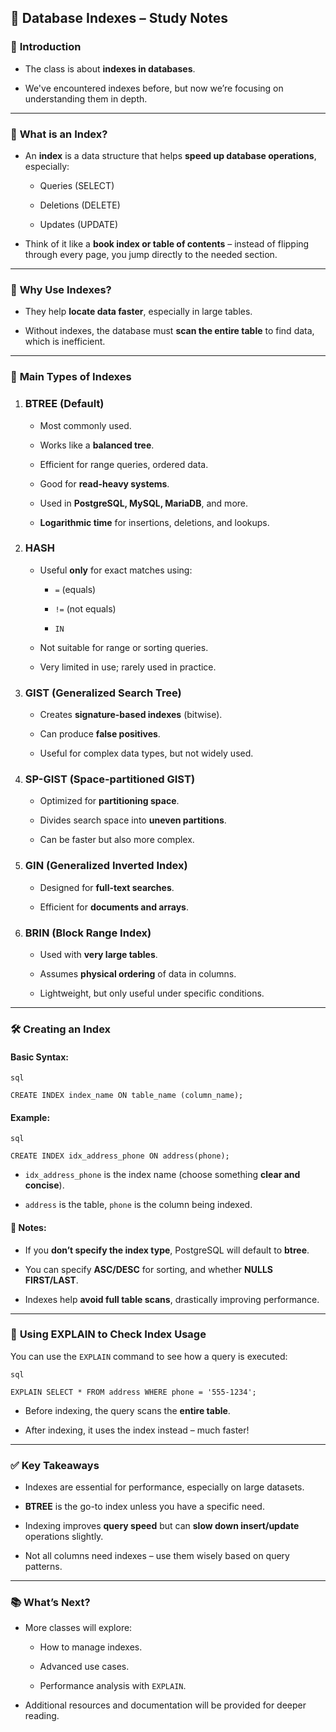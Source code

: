 ## 📘 **Database Indexes – Study Notes**

### 🔹 **Introduction**

- The class is about **indexes in databases**.
    
- We've encountered indexes before, but now we’re focusing on understanding them in depth.
    

---

### 📌 **What is an Index?**

- An **index** is a data structure that helps **speed up database operations**, especially:
    
    - Queries (SELECT)
        
    - Deletions (DELETE)
        
    - Updates (UPDATE)
        
- Think of it like a **book index or table of contents** – instead of flipping through every page, you jump directly to the needed section.
    

---

### 🔹 **Why Use Indexes?**

- They help **locate data faster**, especially in large tables.
    
- Without indexes, the database must **scan the entire table** to find data, which is inefficient.
    

---

### 🌳 **Main Types of Indexes**

1. ### **BTREE (Default)**
    
    - Most commonly used.
        
    - Works like a **balanced tree**.
        
    - Efficient for range queries, ordered data.
        
    - Good for **read-heavy systems**.
        
    - Used in **PostgreSQL, MySQL, MariaDB**, and more.
        
    - **Logarithmic time** for insertions, deletions, and lookups.
        
2. ### **HASH**
    
    - Useful **only** for exact matches using:
        
        - `=` (equals)
            
        - `!=` (not equals)
            
        - `IN`
            
    - Not suitable for range or sorting queries.
        
    - Very limited in use; rarely used in practice.
        
3. ### **GIST (Generalized Search Tree)**
    
    - Creates **signature-based indexes** (bitwise).
        
    - Can produce **false positives**.
        
    - Useful for complex data types, but not widely used.
        
4. ### **SP-GIST (Space-partitioned GIST)**
    
    - Optimized for **partitioning space**.
        
    - Divides search space into **uneven partitions**.
        
    - Can be faster but also more complex.
        
5. ### **GIN (Generalized Inverted Index)**
    
    - Designed for **full-text searches**.
        
    - Efficient for **documents and arrays**.
        
6. ### **BRIN (Block Range Index)**
    
    - Used with **very large tables**.
        
    - Assumes **physical ordering** of data in columns.
        
    - Lightweight, but only useful under specific conditions.
        

---

### 🛠️ **Creating an Index**

#### **Basic Syntax:**
	
	sql
	
`CREATE INDEX index_name ON table_name (column_name);`

#### Example:
	
	sql
	
`CREATE INDEX idx_address_phone ON address(phone);`

- `idx_address_phone` is the index name (choose something **clear and concise**).
    
- `address` is the table, `phone` is the column being indexed.
    

#### 📝 Notes:

- If you **don’t specify the index type**, PostgreSQL will default to **btree**.
    
- You can specify **ASC/DESC** for sorting, and whether **NULLS FIRST/LAST**.
    
- Indexes help **avoid full table scans**, drastically improving performance.
    

---

### 🧪 **Using EXPLAIN to Check Index Usage**

You can use the `EXPLAIN` command to see how a query is executed:
	
	sql
	
`EXPLAIN SELECT * FROM address WHERE phone = '555-1234';`

- Before indexing, the query scans the **entire table**.
    
- After indexing, it uses the index instead – much faster!
    

---

### ✅ **Key Takeaways**

- Indexes are essential for performance, especially on large datasets.
    
- **BTREE** is the go-to index unless you have a specific need.
    
- Indexing improves **query speed** but can **slow down insert/update** operations slightly.
    
- Not all columns need indexes – use them wisely based on query patterns.
    

---

### 📚 **What’s Next?**

- More classes will explore:
    
    - How to manage indexes.
        
    - Advanced use cases.
        
    - Performance analysis with `EXPLAIN`.
        
- Additional resources and documentation will be provided for deeper reading.